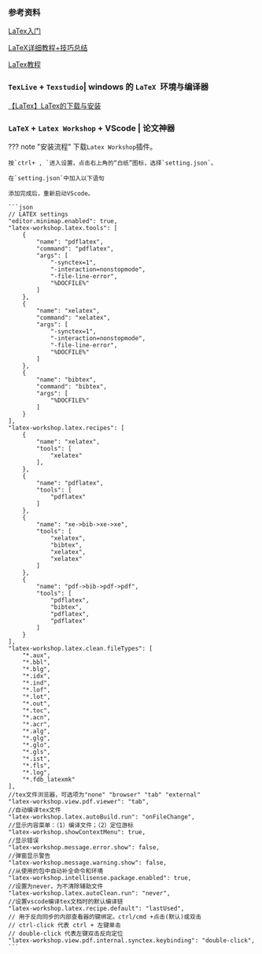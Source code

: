 ### 参考资料
[LaTex入门](https://oi-wiki.org/tools/latex/)

[LaTeX详细教程+技巧总结](https://blog.csdn.net/NSJim/article/details/109066847)

[LaTex教程](https://www.latexstudio.net/LearnLaTeX/)

### `TexLive` + `Texstudio`| windows 的 `LaTeX `环境与编译器

[【LaTex】LaTex的下载与安装](https://blog.csdn.net/Nicolecocol/article/details/136968456)

### `LaTeX` + `Latex Workshop` + VScode | 论文神器

??? note "安装流程"
    下载`Latex Workshop`插件。
    
    按`ctrl+ , `进入设置，点击右上角的“白纸”图标，选择`setting.json`。
    
    在`setting.json`中加入以下语句
    
    添加完成后，重新启动VScode。
    
    ```json
    // LATEX settings
    "editor.minimap.enabled": true,
    "latex-workshop.latex.tools": [	
        {
            "name": "pdflatex",
            "command": "pdflatex",
            "args": [
                "-synctex=1",
                "-interaction=nonstopmode",
                "-file-line-error",
                "%DOCFILE%"
            ]
        },
        {
            "name": "xelatex",
            "command": "xelatex",
            "args": [
                "-synctex=1",
                "-interaction=nonstopmode",
                "-file-line-error",
                "%DOCFILE%"
            ]
        },
        {
            "name": "bibtex",
            "command": "bibtex",
            "args": [
                "%DOCFILE%"
            ]
        }
    ],
    "latex-workshop.latex.recipes": [
        {
            "name": "xelatex",
            "tools": [
                "xelatex"
            ],
        },
        {
            "name": "pdflatex",
            "tools": [
                "pdflatex"
            ]
        },
        {
            "name": "xe->bib->xe->xe",
            "tools": [
                "xelatex",
                "bibtex",
                "xelatex",
                "xelatex"
            ]
        },
        {
            "name": "pdf->bib->pdf->pdf",
            "tools": [
                "pdflatex",
                "bibtex",
                "pdflatex",
                "pdflatex"
            ]
        }
    ],
    "latex-workshop.latex.clean.fileTypes": [
        "*.aux",
        "*.bbl",
        "*.blg",
        "*.idx",
        "*.ind",
        "*.lof",
        "*.lot",
        "*.out",
        "*.toc",
        "*.acn",
        "*.acr",
        "*.alg",
        "*.glg",
        "*.glo",
        "*.gls",
        "*.ist",
        "*.fls",
        "*.log",
        "*.fdb_latexmk"
    ],
    //tex文件浏览器，可选项为"none" "browser" "tab" "external"
    "latex-workshop.view.pdf.viewer": "tab",
    //自动编译tex文件
    "latex-workshop.latex.autoBuild.run": "onFileChange",
    //显示内容菜单：（1）编译文件；（2）定位游标
    "latex-workshop.showContextMenu": true,
    //显示错误
    "latex-workshop.message.error.show": false,
    //弹窗显示警告
    "latex-workshop.message.warning.show": false,
    //从使用的包中自动补全命令和环境
    "latex-workshop.intellisense.package.enabled": true,
    //设置为never，为不清除辅助文件
    "latex-workshop.latex.autoClean.run": "never",
    //设置vscode编译tex文档时的默认编译链
    "latex-workshop.latex.recipe.default": "lastUsed",
    // 用于反向同步的内部查看器的键绑定。ctrl/cmd +点击(默认)或双击
    // ctrl-click 代表 ctrl + 左键单击
    // double-click 代表左键双击反向定位
    "latex-workshop.view.pdf.internal.synctex.keybinding": "double-click",
    ```

